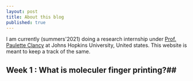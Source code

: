 ```yaml
---
layout: post
title: About this blog
published: true
---
```


I am currently (summers'2021) doing a research internship under <a href="https://clancygroup.wse.jhu.edu/">Prof. Paulette Clancy</a> at Johns Hopkins University, United states. This website is meant to keep a track of the same.

## Week 1 : What is moleculer finger printing?##


